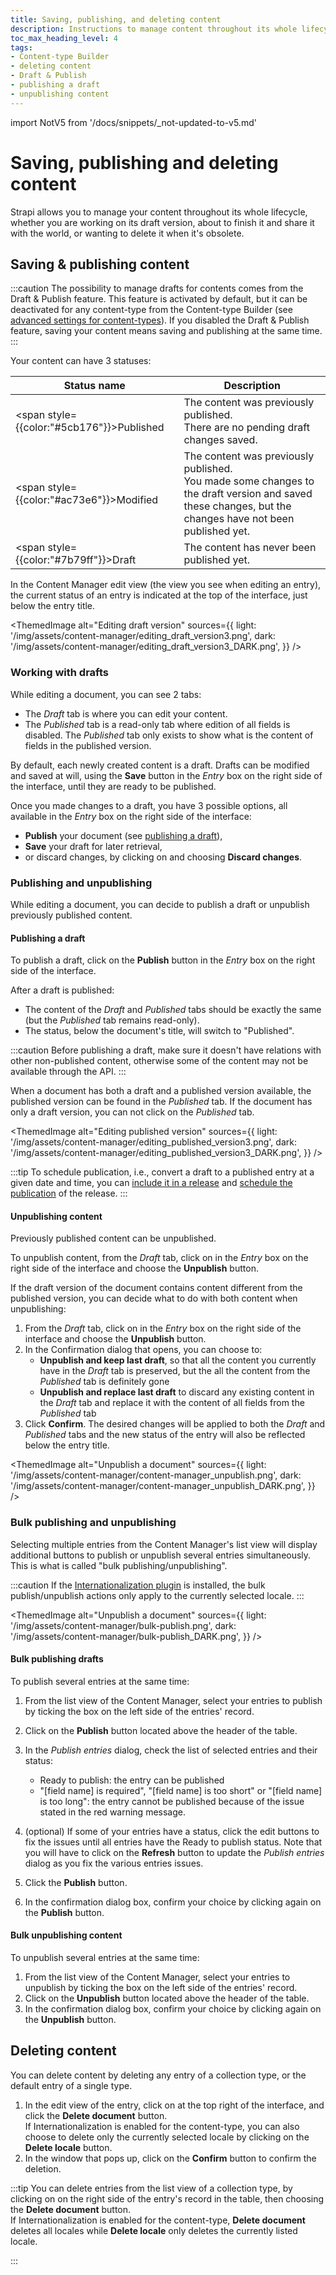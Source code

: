 ```yaml
---
title: Saving, publishing, and deleting content
description: Instructions to manage content throughout its whole lifecycle, from the draft version to the deletion of the obsolete content.
toc_max_heading_level: 4
tags:
- Content-type Builder
- deleting content
- Draft & Publish
- publishing a draft
- unpublishing content
---
```


import NotV5 from '/docs/snippets/_not-updated-to-v5.md'

# Saving, publishing and deleting content

Strapi allows you to manage your content throughout its whole lifecycle, whether you are working on its draft version, about to finish it and share it with the world, or wanting to delete it when it's obsolete.

## Saving & publishing content

:::caution
The possibility to manage drafts for contents comes from the Draft & Publish feature. This feature is activated by default, but it can be deactivated for any content-type from the Content-type Builder (see [advanced settings for content-types](/user-docs/content-type-builder/managing-content-types#advanced-settings)). If you disabled the Draft & Publish feature, saving your content means saving and publishing at the same time.
:::

Your content can have 3 statuses:

| Status name | Description |
|------------|--------------|
| <span style={{color:"#5cb176"}}>Published</span> | The content was previously published.<br/>There are no pending draft changes saved. |
| <span style={{color:"#ac73e6"}}>Modified</span> | The content was previously published.<br/>You made some changes to the draft version and saved these changes, but the changes have not been published yet. |
| <span style={{color:"#7b79ff"}}>Draft</span> | The content has never been published yet. |
  
In the Content Manager edit view (the view you see when editing an entry), the current status of an entry is indicated at the top of the interface, just below the entry title.

<ThemedImage
  alt="Editing draft version"
  sources={{
    light: '/img/assets/content-manager/editing_draft_version3.png',
    dark: '/img/assets/content-manager/editing_draft_version3_DARK.png',
  }}
/>

### Working with drafts

While editing a document, you can see 2 tabs:

- The _Draft_ tab is where you can edit your content.
- The _Published_ tab is a read-only tab where edition of all fields is disabled. The _Published_ tab only exists to show what is the content of fields in the published version.

By default, each newly created content is a draft. Drafts can be modified and saved at will, using the **Save** button in the _Entry_ box on the right side of the interface, until they are ready to be published.

Once you made changes to a draft, you have 3 possible options, all available in the _Entry_ box on the right side of the interface:
- **Publish** your document (see [publishing a draft](#publishing-a-draft)),
- **Save** your draft for later retrieval,
- or discard changes, by clicking on <Icon name="dots-three-outline" /> and choosing <Icon name="x-circle" /> **Discard changes**.

### Publishing and unpublishing

While editing a document, you can decide to publish a draft or unpublish previously published content.

#### Publishing a draft

To publish a draft, click on the **Publish** button in the _Entry_ box on the right side of the interface.

After a draft is published:

- The content of the _Draft_ and _Published_ tabs should be exactly the same (but the _Published_ tab remains read-only).
- The status, below the document's title, will switch to "Published".

:::caution
Before publishing a draft, make sure it doesn't have relations with other non-published content, otherwise some of the content may not be available through the API.
:::

When a document has both a draft and a published version available, the published version can be found in the _Published_ tab. If the document has only a draft version, you can not click on the _Published_ tab.

<ThemedImage
  alt="Editing published version"
  sources={{
    light: '/img/assets/content-manager/editing_published_version3.png',
    dark: '/img/assets/content-manager/editing_published_version3_DARK.png',
  }}
/>

:::tip
To schedule publication, i.e., convert a draft to a published entry at a given date and time, you can [include it in a release](/user-docs/content-manager/adding-content-to-releases) and [schedule the publication](/user-docs/releases/creating-a-release) of the release.
:::

#### Unpublishing content

Previously published content can be unpublished.

To unpublish content,  from the _Draft_ tab, click on <Icon name="dots-three-outline" /> in the _Entry_ box on the right side of the interface and choose the **Unpublish** button.

If the draft version of the document contains content different from the published version, you can decide what to do with both content when unpublishing:

1. From the _Draft_ tab, click on <Icon name="dots-three-outline" /> in the _Entry_ box on the right side of the interface and choose the **Unpublish** button.
2. In the Confirmation dialog that opens, you can choose to:
    - **Unpublish and keep last draft**, so that all the content you currently have in the _Draft_ tab is preserved, but the all the content from the _Published_ tab is definitely gone
    - **Unpublish and replace last draft** to discard any existing content in the _Draft_ tab and replace it with the content of all fields from the _Published_ tab
3. Click **Confirm**. The desired changes will be applied to both the _Draft_ and _Published_ tabs and the new status of the entry will also be reflected below the entry title.

<ThemedImage
  alt="Unpublish a document"
  sources={{
    light: '/img/assets/content-manager/content-manager_unpublish.png',
    dark: '/img/assets/content-manager/content-manager_unpublish_DARK.png',
  }}
/>

### Bulk publishing and unpublishing

Selecting multiple entries from the Content Manager's list view will display additional buttons to publish or unpublish several entries simultaneously. This is what is called "bulk publishing/unpublishing".

:::caution
If the [Internationalization plugin](/user-docs/plugins/strapi-plugins#i18n) is installed, the bulk publish/unpublish actions only apply to the currently selected locale.
:::

<ThemedImage
  alt="Unpublish a document"
  sources={{
    light: '/img/assets/content-manager/bulk-publish.png',
    dark: '/img/assets/content-manager/bulk-publish_DARK.png',
  }}
/>

#### Bulk publishing drafts

To publish several entries at the same time:

1. From the list view of the Content Manager, select your entries to publish by ticking the box on the left side of the entries' record.
2. Click on the **Publish** button located above the header of the table.
3. In the _Publish entries_ dialog, check the list of selected entries and their status:

   - <Icon name="check-circle" color="rgb(58,115,66)" /> Ready to publish: the entry can be published
   - <Icon name="x-circle" color="rgb(190,51,33)" /> "[field name] is required", "[field name] is too short" or "[field name] is too long": the entry cannot be published because of the issue stated in the red warning message.

4. (optional) If some of your entries have a <Icon name="x-circle" color="rgb(190,51,33)" /> status, click the <Icon name="pencil-simple" /> edit buttons to fix the issues until all entries have the <Icon name="check-circle" color="rgb(58,115,66)" /> Ready to publish status. Note that you will have to click on the **Refresh** button to update the _Publish entries_ dialog as you fix the various entries issues.
5. Click the **Publish** button.
6. In the confirmation dialog box, confirm your choice by clicking again on the **Publish** button.

#### Bulk unpublishing content

To unpublish several entries at the same time:

1. From the list view of the Content Manager, select your entries to unpublish by ticking the box on the left side of the entries' record.
2. Click on the **Unpublish** button located above the header of the table.
3. In the confirmation dialog box, confirm your choice by clicking again on the **Unpublish** button.

## Deleting content

You can delete content by deleting any entry of a collection type, or the default entry of a single type.

1. In the edit view of the entry, click on <Icon name="dots-three-outline" /> at the top right of the interface, and click the **Delete document** button.<br/>If Internationalization is enabled for the content-type, you can also choose to delete only the currently selected locale by clicking on the **Delete locale** button.
2. In the window that pops up, click on the **Confirm** button to confirm the deletion.

:::tip
You can delete entries from the list view of a collection type, by clicking on <Icon name="dots-three-outline" />  on the right side of the entry's record in the table, then choosing the <Icon name="trash"/> **Delete document** button.<br/>If Internationalization is enabled for the content-type, **Delete document** deletes all locales while **Delete locale** only deletes the currently listed locale.
<!-- TODO: Commented out since it's not currently testable and only planned for stable release -->
<!-- You also have the possibility to delete multiple entries at the same time. To do so, select your entries to delete by ticking the box on the left side of the entries' record. Then, click on the **Delete** button located above the header of the table. If [Internationalization (i18n)](/user-docs/plugins/strapi-plugins#i18n) is enabled for the content-type, the confirmation dialog box asks whether you want to delete only the current locales for the document, or the whole documents including all their locales. -->
:::

<!-- :::caution
If the [Internationalization plugin](/user-docs/plugins/strapi-plugins.md#-internationalization-plugin) is installed, entries can only be deleted one locale at the time.
::: -->
